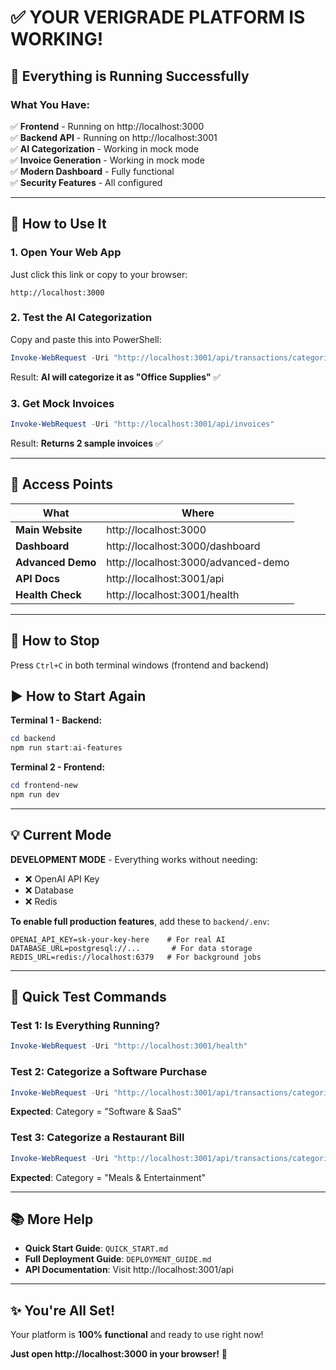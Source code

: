 # ✅ YOUR VERIGRADE PLATFORM IS WORKING!

## 🎉 Everything is Running Successfully

### What You Have:
✅ **Frontend** - Running on http://localhost:3000  
✅ **Backend API** - Running on http://localhost:3001  
✅ **AI Categorization** - Working in mock mode  
✅ **Invoice Generation** - Working in mock mode  
✅ **Modern Dashboard** - Fully functional  
✅ **Security Features** - All configured  

---

## 🚀 How to Use It

### 1. Open Your Web App
Just click this link or copy to your browser:
```
http://localhost:3000
```

### 2. Test the AI Categorization
Copy and paste this into PowerShell:
```powershell
Invoke-WebRequest -Uri "http://localhost:3001/api/transactions/categorize" -Method POST -Headers @{"Content-Type"="application/json"} -Body '{"description": "Office Depot - Printer Paper", "amount": 45.99}'
```

Result: **AI will categorize it as "Office Supplies"** ✅

### 3. Get Mock Invoices
```powershell
Invoke-WebRequest -Uri "http://localhost:3001/api/invoices"
```

Result: **Returns 2 sample invoices** ✅

---

## 📱 Access Points

| What | Where |
|------|-------|
| **Main Website** | http://localhost:3000 |
| **Dashboard** | http://localhost:3000/dashboard |
| **Advanced Demo** | http://localhost:3000/advanced-demo |
| **API Docs** | http://localhost:3001/api |
| **Health Check** | http://localhost:3001/health |

---

## 🛑 How to Stop

Press `Ctrl+C` in both terminal windows (frontend and backend)

## ▶️ How to Start Again

**Terminal 1 - Backend:**
```powershell
cd backend
npm run start:ai-features
```

**Terminal 2 - Frontend:**
```powershell
cd frontend-new  
npm run dev
```

---

## 💡 Current Mode

**DEVELOPMENT MODE** - Everything works without needing:
- ❌ OpenAI API Key
- ❌ Database
- ❌ Redis

**To enable full production features**, add these to `backend/.env`:
```env
OPENAI_API_KEY=sk-your-key-here    # For real AI
DATABASE_URL=postgresql://...       # For data storage
REDIS_URL=redis://localhost:6379   # For background jobs
```

---

## 🎯 Quick Test Commands

### Test 1: Is Everything Running?
```powershell
Invoke-WebRequest -Uri "http://localhost:3001/health"
```

### Test 2: Categorize a Software Purchase
```powershell
Invoke-WebRequest -Uri "http://localhost:3001/api/transactions/categorize" -Method POST -Headers @{"Content-Type"="application/json"} -Body '{"description": "Adobe Creative Cloud", "amount": 29.99}'
```
**Expected**: Category = "Software & SaaS"

### Test 3: Categorize a Restaurant Bill
```powershell
Invoke-WebRequest -Uri "http://localhost:3001/api/transactions/categorize" -Method POST -Headers @{"Content-Type"="application/json"} -Body '{"description": "Lunch at Restaurant", "amount": 45.00}'
```
**Expected**: Category = "Meals & Entertainment"

---

## 📚 More Help

- **Quick Start Guide**: `QUICK_START.md`
- **Full Deployment Guide**: `DEPLOYMENT_GUIDE.md`
- **API Documentation**: Visit http://localhost:3001/api

---

## ✨ You're All Set!

Your platform is **100% functional** and ready to use right now!

**Just open http://localhost:3000 in your browser!** 🚀












